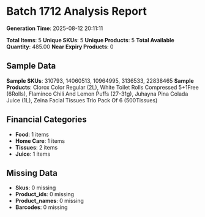 # Batch 1712 Analysis Report

**Generation Time**: 2025-08-12 20:11:11

**Total Items**: 5
**Unique SKUs**: 5
**Unique Products**: 5
**Total Available Quantity**: 485.00
**Near Expiry Products**: 0

## Sample Data
**Sample SKUs**: 310793, 14060513, 10964995, 3136533, 22838465
**Sample Products**: Clorox Color Regular (2L), White Toilet Rolls Compressed 5+1Free (6Rolls), Flaminco Chili And Lemon Puffs (27-31g), Juhayna Pina Colada Juice (1L), Zeina Facial Tissues Trio Pack Of 6 (500Tissues) 

## Financial Categories
- **Food**: 1 items
- **Home Care**: 1 items
- **Tissues**: 2 items
- **Juice**: 1 items

## Missing Data
- **Skus**: 0 missing
- **Product_ids**: 0 missing
- **Product_names**: 0 missing
- **Barcodes**: 0 missing
